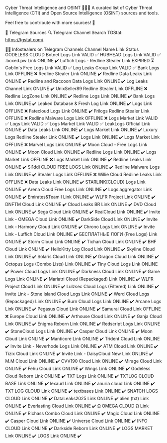 Cyber Threat Intelligence and OSINT 🕵️‍♂️🐞
A curated list of Cyber Threat Intelligence (CTI) and Open Source Intelligence (OSINT) sources and tools.

Feel free to contribute with more sources! 🤝

📱 Telegram Sources
🔍 Telegram Channel Search
TGStat: https://tgstat.com/

🏴‍☠️ Infostealers on Telegram Channels
Channel Name	Link	Status
GODELESS CLOUD Botnet Logs	Link	VALID ✅
HUBHEAD Logs	Link	VALID ✅
.boxed.pw	Link	ONLINE ✔️
Luffich Logs - Redline Stealer	Link	EXPIRED ⏳
Goblin's Free Logs	Link	VALID ✅
Log Leaks Group	Link	VALID ✅
Bank Logs	Link	OFFLINE ❌
Redline Stealer	Link	ONLINE ✔️
Redline Data Leaks	Link	ONLINE ✔️
Redline and Raccoon Data Logs	Link	ONLINE ✔️
Log Leaks Channel	Link	ONLINE ✔️
UnixSeller89 Redline Stealer	Link	OFFLINE ❌
Redline LogZone	Link	ONLINE ✔️
Redline Logs	Link	ONLINE ✔️
Bank Logs	Link	ONLINE ✔️
Leaked Database & Fresh Log	Link	ONLINE ✔️
Logs	Link	OFFLINE ❌
Fatecloud Logs	Link	ONLINE ✔️
Frilogs Redline Stealer	Link	OFFLINE ❌
Redline Malware Logs	Link	OFFLINE ❌
Logs Market	Link	VALID ✅
Logs	Link	VALID ✅
Logs Market	Link	VALID ✅
LeakLogs Official	Link	ONLINE ✔️
Data Leaks	Link	ONLINE ✔️
Logs Market	Link	ONLINE ✔️
Luxury Logs Redline Stealer	Link	ONLINE ✔️
Logs	Link	ONLINE ✔️
Logs Market	Link	OFFLINE ❌
Marvel Logs	Link	ONLINE ✔️
Moon Cloud - Free Logs	Link	ONLINE ✔️
Moon Cloud	Link	ONLINE ✔️
Redline Logs	Link	ONLINE ✔️
Logs Market	Link	OFFLINE ❌
Logs Market	Link	ONLINE ✔️
Redline Leaks	Link	ONLINE ✔️
Sl1ddi CLOUD FREE LOGS	Link	ONLINE ✔️
Redline Malware Logs	Link	ONLINE ✔️
Stealer Logs	Link	OFFLINE ❌
Willie Cloud Redline Leaks	Link	OFFLINE ❌
Data Leaks	Link	ONLINE ✔️
STARLINK[CLOUD] Logs	Link	ONLINE ✔️
Arena Cloud Free Logs	Link	ONLINE ✔️
Logs aggregator	Link	ONLINE ✔️
Emirates&Team І	Link	ONLINE ✔️
WLFR Project	Link	ONLINE ✔️
DNFTM Cloud	Link	ONLINE ✔️
Cloud Leaks BR	Link	ONLINE ✔️
DVD Cloud	Link	ONLINE ✔️
Sega Cloud	Link	ONLINE ✔️
RealCloud	Link	ONLINE ✔️
Invite Link - OMEGA Cloud	Link	ONLINE ✔️
DarkSide Cloud	Link	ONLINE ✔️
Invite Link - Harmony Cloud	Link	ONLINE ✔️
Chrono Logs	Link	ONLINE ✔️
Invite Link - Luffich Cloud	Link	ONLINE ✔️
БЕСПЛАТНЫЕ ЛОГИ (Free Logs)	Link	ONLINE ✔️
Storm Cloud	Link	ONLINE ✔️
Tichan Cloud	Link	ONLINE ✔️
BHF Cloud	Link	ONLINE ✔️
HelloKitty Log Cloud	Link	ONLINE ✔️
Skyline Cloud	Link	ONLINE ✔️
Solaris Cloud	Link	ONLINE ✔️
Dragon Cloud	Link	ONLINE ✔️
Octopus Logs (Combo Lists)	Link	ONLINE ✔️
Tiny Cloud Logs	Link	ONLINE ✔️
Power Cloud Logs	Link	ONLINE ✔️
Darkness Cloud	Link	ONLINE ✔️
Game Logs	Link	ONLINE ✔️
Mariatri Cloud (Repackaged)	Link	ONLINE ✔️
WLFR Project Cloud	Link	ONLINE ✔️
Lulzsec Cloud Logs (Filtered)	Link	ONLINE ✔️
Invite Link - Stone Island Cloud Logs	Link	ONLINE ✔️
Werd Cloud Logs (Repackaged)	Link	ONLINE ✔️
Burn Cloud Logs	Link	ONLINE ✔️
Arcane Logs	Link	ONLINE ✔️
Pegasus Cloud	Link	ONLINE ✔️
Samurai Cloud	Link	OFFLINE ❌
Europe Cloud	Link	ONLINE ✔️
Arthouse Cloud	Link	ONLINE ✔️
Ganja Cloud	Link	ONLINE ✔️
Enigma Reborn	Link	ONLINE ✔️
Redscript Logs	Link	ONLINE ✔️
StoneCloud Logs	Link	ONLINE ✔️
Casper Cloud	Link	ONLINE ✔️
Moon Cloud	Link	ONLINE ✔️
Manticore	Link	ONLINE ✔️
Trident Cloud	Link	ONLINE ✔️
Invite Link - Neverhode Logs	Link	ONLINE ✔️
ATM Cloud	Link	ONLINE ✔️
Tizix Cloud	Link	ONLINE ✔️
Invite Link - DaisyCloud New	Link	ONLINE ✔️
M.M Cloud	Link	ONLINE ✔️
CVV190 Cloud	Link	ONLINE ✔️
Mirage Cloud	Link	ONLINE ✔️
Fehu Cloud	Link	ONLINE ✔️
Wings	Link	ONLINE ✔️
Godeless Cloud Reborn	Link	ONLINE ✔️
TXT Logs	Link	ONLINE ✔️
TXTLOG CLOUD BASE	Link	ONLINE ✔️
lexaurl	Link	ONLINE ✔️
anuria cloud	Link	ONLINE ✔️
TXT LOG CLOUD	Link	ONLINE ✔️
textbases	Link	ONLINE ✔️
SNATCH LOGS CLOUD	Link	ONLINE ✔️
DataLeaks2025	Link	ONLINE ✔️
alien (txt)	Link	ONLINE ✔️
Everlasting Cloud	Link	ONLINE ✔️
Ω OMEGA CLOUD Ω	Link	ONLINE ✔️
Richass Combo Cloud	Link	ONLINE ✔️
Magic Cloud	Link	ONLINE ✔️
Casper Cloud	Link	ONLINE ✔️
Universe Cloud	Link	ONLINE ✔️
INFO CLOUD	Link	ONLINE ✔️
Darkside Reborn	Link	ONLINE ✔️
LOGS MARKET	Link	ONLINE ✔️
LOGS	Link	ONLINE ✔️
